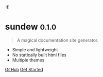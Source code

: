 <!-- _coverpage.md -->

<x-large>:sunny:</x-large>

# sundew <small>0.1.0</small>

> A magical documentation site generator.

- Simple and lightweight
- No statically built html files
- Multiple themes

[GitHub](https://github.com/devenjarvis/sundew/)
[Get Started](#main)